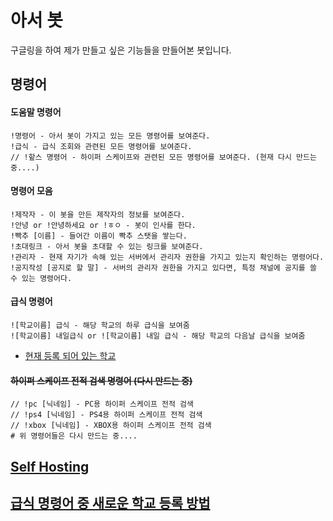 # 아서 봇

구글링을 하여 제가 만들고 싶은 기능들을 만들어본 봇입니다.

## 명령어

#### 도움말 명령어
```
!명령어 - 아서 봇이 가지고 있는 모든 명령어를 보여준다.
!급식 - 급식 조회와 관련된 모든 명령어를 보여준다.
// !핲스 명령어 - 하이퍼 스케이프와 관련된 모든 명령어를 보여준다. (현재 다시 만드는 중....)
```

#### 명령어 모음
```
!제작자 - 이 봇을 만든 제작자의 정보를 보여준다.
!안녕 or !안녕하세요 or !ㅎㅇ - 봇이 인사를 한다.
!빡추 [이름] - 들어간 이름이 빡추 스탯을 쌓는다.
!초대링크 - 아서 봇을 초대할 수 있는 링크를 보여준다.
!관리자 - 현재 자기가 속해 있는 서버에서 관리자 권한을 가지고 있는지 확인하는 명령어다.
!공지작성 [공지로 할 말] - 서버의 관리자 권한을 가지고 있다면, 특정 채널에 공지를 쓸 수 있는 명령어다.
```

#### 급식 명령어
```
![학교이름] 급식 - 해당 학교의 하루 급식을 보여줌
![학교이름] 내일급식 or ![학교이름] 내일 급식 - 해당 학교의 다음날 급식을 보여줌
```
* [현재 등록 되어 있는 학교](https://github.com/Junhong0209/Discord_Bot/blob/main/README/schoolList.md)

#### ~~하이퍼 스케이프 전적 검색 명령어 (다시 만드는 중)~~
```
// !pc [닉네임] - PC용 하이퍼 스케이프 전적 검색
// !ps4 [닉네임] - PS4용 하이퍼 스케이프 전적 검색
// !xbox [닉네임] - XBOX용 하이퍼 스케이프 전적 검색
# 위 명령어들은 다시 만드는 중....
```

## [Self Hosting](https://github.com/Junhong0209/Discord_Bot/blob/main/README/SelfHosting.md)

## [급식 명령어 중 새로운 학교 등록 방법](https://github.com/Junhong0209/Discord_Bot/blob/main/README/addNewSchool.md)

